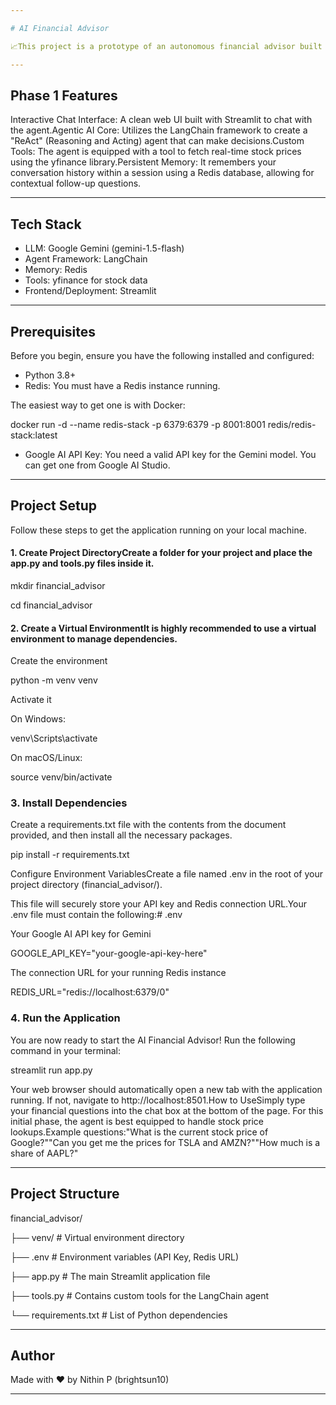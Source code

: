 ```yaml
---

# AI Financial Advisor 

📈This project is a prototype of an autonomous financial advisor built with Python. It uses a powerful agentic AI framework to provide financial information and advice through an interactive chat interface.This agent is powered by Google's Gemini LLM, structured with the LangChain framework, and deployed as a user-friendly web application using Streamlit.

---
```


## Phase 1 Features

Interactive Chat Interface: A clean web UI built with Streamlit to chat with the agent.Agentic AI Core: Utilizes the LangChain framework to create a "ReAct" (Reasoning and Acting) agent that can make decisions.Custom Tools: The agent is equipped with a tool to fetch real-time stock prices using the yfinance library.Persistent Memory: It remembers your conversation history within a session using a Redis database, allowing for contextual follow-up questions.

---

## Tech Stack

- LLM: Google Gemini (gemini-1.5-flash)
- Agent Framework: LangChain
- Memory: Redis
- Tools: yfinance for stock data
- Frontend/Deployment: Streamlit

---

## Prerequisites

Before you begin, ensure you have the following installed and configured:

- Python 3.8+
- Redis: You must have a Redis instance running.

The easiest way to get one is with Docker:

docker run -d --name redis-stack -p 6379:6379 -p 8001:8001 redis/redis-stack:latest

- Google AI API Key: You need a valid API key for the Gemini model. You can get one from Google AI Studio.

---

## Project Setup

Follow these steps to get the application running on your local machine.

#### 1. Create Project DirectoryCreate a folder for your project and place the app.py and tools.py files inside it.

mkdir financial_advisor

cd financial_advisor

#### 2. Create a Virtual EnvironmentIt is highly recommended to use a virtual environment to manage dependencies.

Create the environment

python -m venv venv

Activate it

On Windows:

venv\Scripts\activate

On macOS/Linux:

source venv/bin/activate

### 3. Install Dependencies

Create a requirements.txt file with the contents from the document provided, and then install all the necessary packages.

pip install -r requirements.txt

Configure Environment VariablesCreate a file named .env in the root of your project directory (financial_advisor/). 

This file will securely store your API key and Redis connection URL.Your .env file must contain the following:# .env

Your Google AI API key for Gemini

GOOGLE_API_KEY="your-google-api-key-here"

The connection URL for your running Redis instance

REDIS_URL="redis://localhost:6379/0"

### 4. Run the Application

You are now ready to start the AI Financial Advisor! Run the following command in your terminal:

streamlit run app.py

Your web browser should automatically open a new tab with the application running. If not, navigate to http://localhost:8501.How to UseSimply type your financial questions into the chat box at the bottom of the page. For this initial phase, the agent is best equipped to handle stock price lookups.Example questions:"What is the current stock price of Google?""Can you get me the prices for TSLA and AMZN?""How much is a share of AAPL?"

---

## Project Structure

financial_advisor/

├── venv/                   # Virtual environment directory

├── .env                    # Environment variables (API Key, Redis URL)

├── app.py                  # The main Streamlit application file

├── tools.py                # Contains custom tools for the LangChain agent

└── requirements.txt        # List of Python dependencies

---

## Author 

Made with ❤️ by Nithin P (brightsun10)

---
